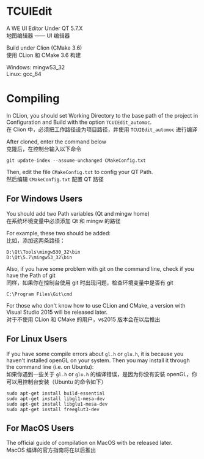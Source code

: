 # TCUIEdit
A WE UI Editor Under QT 5.7.X  
地图编辑器 —— UI 编辑器

Build under Clion (CMake 3.6)  
使用 CLion 和 CMake 3.6 构建

Windows: mingw53_32  
Linux: gcc_64


# Compiling

In CLion, you should set Working Directory to the base path of the project in Configuration and Build with the option `TCUIEdit_automoc`.  
在 Clion 中，必须把工作路径设为项目路径，并使用 `TCUIEdit_automoc` 进行编译

After cloned, enter the command below  
克隆后，在控制台输入以下命令

```
git update-index --assume-unchanged CMakeConfig.txt
```

Then, edit the file `CMakeConfig.txt` to config your QT Path.  
然后编辑 `CMakeConfig.txt` 配置 QT 路径

## For Windows Users

You should add two Path variables (Qt and mingw home)  
在系统环境变量中必须添加 Qt 和 mingw 的路径

For example, these two should be added:  
比如，添加这两条路径：

```
D:\Qt\Tools\mingw530_32\bin
D:\Qt\5.7\mingw53_32\bin
```

Also, if you have some problem with git on the command line, check if you have the Path of git  
同样，如果你在控制台使用 git 时出现问题，检查环境变量中是否有 git

```
C:\Program Files\Git\cmd
```

For those who don't know how to use CLion and CMake, a version with Visual Studio 2015 will be released later.  
对于不使用 CLion 和 CMake 的用户，vs2015 版本会在以后推出

## For Linux Users

If you have some compile errors about `gl.h` or `glu.h`, it is because you haven't installed openGL on your system. Then you may install it through the command line (i.e. on Ubuntu):  
如果你遇到一些关于 `gl.h` or `glu.h` 的编译错误，是因为你没有安装 openGL，你可以用控制台安装（Ubuntu 的命令如下）

```
sudo apt-get install build-essential
sudo apt-get install libgl1-mesa-dev
sudo apt-get install libglu1-mesa-dev
sudo apt-get install freeglut3-dev
```

## For MacOS Users

The official guide of compilation on MacOS with be released later.  
MacOS 编译的官方指南将在以后推出
